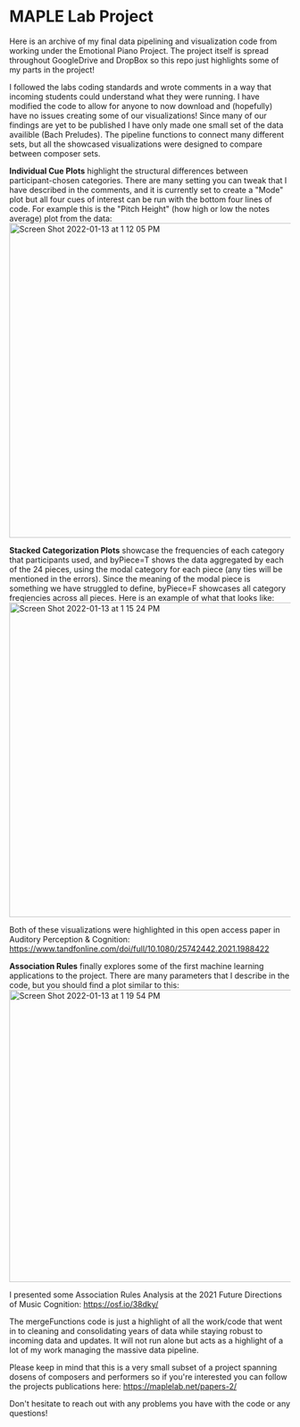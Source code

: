 # MAPLE Lab Project
Here is an archive of my final data pipelining and visualization code from working under the Emotional Piano Project. The project itself is spread throughout GoogleDrive and DropBox so this repo just highlights some of my parts in the project!

I followed the labs coding standards and wrote comments in a way that incoming students could understand what they were running. I have modified the code to allow for anyone to now download and (hopefully) have no issues creating some of our visualizations! Since many of our findings are yet to be published I have only made one small set of the data availible (Bach Preludes). The pipeline functions to connect many different sets, but all the showcased visualizations were designed to compare between composer sets.

**Individual Cue Plots** highlight the structural differences between participant-chosen categories. There are many setting you can tweak that I have described in the comments, and it is currently set to create a "Mode" plot but all four cues of interest can be run with the bottom four lines of code. For example this is the "Pitch Height" (how high or low the notes average) plot from the data: <img width="563" alt="Screen Shot 2022-01-13 at 1 12 05 PM" src="https://user-images.githubusercontent.com/80587489/149385786-0e2fd367-bcf5-4091-bcfb-4595f45c09aa.png">

**Stacked Categorization Plots** showcase the frequencies of each category that participants used, and byPiece=T shows the data aggregated by each of the 24 pieces, using the modal category for each piece (any ties will be mentioned in the errors). Since the meaning of the modal piece is something we have struggled to define, byPiece=F showcases all category freqiencies across all pieces. Here is an example of what that looks like: <img width="563" alt="Screen Shot 2022-01-13 at 1 15 24 PM" src="https://user-images.githubusercontent.com/80587489/149386257-5cf9f821-aee5-4fed-8d4c-504f30906352.png">

Both of these visualizations were highlighted in this open access paper in Auditory Perception & Cognition: https://www.tandfonline.com/doi/full/10.1080/25742442.2021.1988422

**Association Rules** finally explores some of the first machine learning applications to the project. There are many parameters that I describe in the code, but you should find a plot similar to this: <img width="523" alt="Screen Shot 2022-01-13 at 1 19 54 PM" src="https://user-images.githubusercontent.com/80587489/149386946-dba40410-1bc6-46a8-98a9-ad3253e2bca3.png">


I presented some Association Rules Analysis at the 2021 Future Directions of Music Cognition: https://osf.io/38dky/


The mergeFunctions code is just a highlight of all the work/code that went in to cleaning and consolidating years of data while staying robust to incoming data and updates. It will not run alone but acts as a highlight of a lot of my work managing the massive data pipeline.


Please keep in mind that this is a very small subset of a project spanning dosens of composers and performers so if you're interested you can follow the projects publications here: https://maplelab.net/papers-2/ 

Don't hesitate to reach out with any problems you have with the code or any questions!
